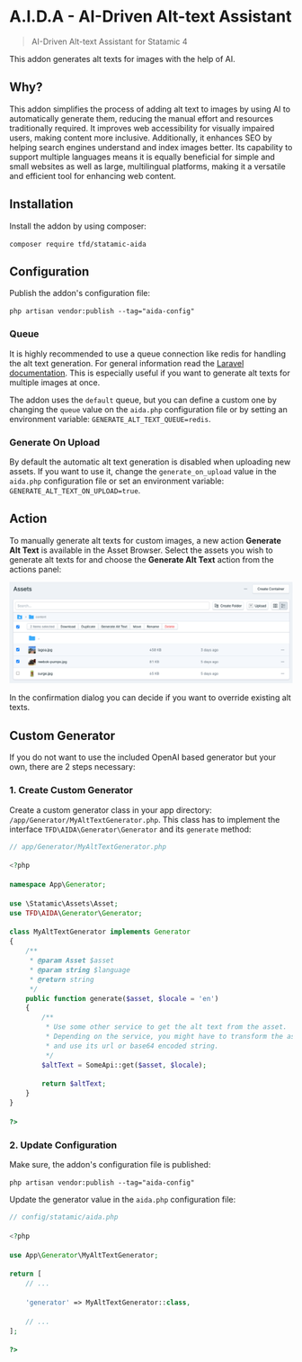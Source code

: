 # A.I.D.A - AI-Driven Alt-text Assistant

> AI-Driven Alt-text Assistant for Statamic 4

This addon generates alt texts for images with the help of AI.

## Why?

This addon simplifies the process of adding alt text to images by using AI to automatically generate them, reducing the manual effort and resources traditionally required. It improves web accessibility for visually impaired users, making content more inclusive. Additionally, it enhances SEO by helping search engines understand and index images better. Its capability to support multiple languages means it is equally beneficial for simple and small websites as well as large, multilingual platforms, making it a versatile and efficient tool for enhancing web content.

## Installation

Install the addon by using composer:

`composer require tfd/statamic-aida`

## Configuration

Publish the addon's configuration file:

`php artisan vendor:publish --tag="aida-config"`

### Queue

It is highly recommended to use a queue connection like redis for handling the alt text generation. For general information read the [Laravel documentation](https://laravel.com/docs/queues). This is especially useful if you want to generate alt texts for multiple images at once.

The addon uses the `default` queue, but you can define a custom one by changing the `queue` value on the `aida.php` configuration file or by setting an environment variable: `GENERATE_ALT_TEXT_QUEUE=redis`.

### Generate On Upload

By default the automatic alt text generation is disabled when uploading new assets. If you want to use it, change the `generate_on_upload` value in the `aida.php` configuration file or set an environment variable: `GENERATE_ALT_TEXT_ON_UPLOAD=true`.

## Action

To manually generate alt texts for custom images, a new action **Generate Alt Text** is available in the Asset Browser. Select the assets you wish to generate alt texts for and choose the **Generate Alt Text** action from the actions panel:

![Screenshot](./docs/action.png)

In the confirmation dialog you can decide if you want to override existing alt texts.

## Custom Generator

If you do not want to use the included OpenAI based generator but your own, there are 2 steps necessary:

### 1. Create Custom Generator

Create a custom generator class in your app directory: `/app/Generator/MyAltTextGenerator.php`. This class has to implement the interface `TFD\AIDA\Generator\Generator` and its `generate` method:

```php
// app/Generator/MyAltTextGenerator.php

<?php

namespace App\Generator;

use \Statamic\Assets\Asset;
use TFD\AIDA\Generator\Generator;

class MyAltTextGenerator implements Generator
{
    /**
     * @param Asset $asset
     * @param string $language
     * @return string
     */
    public function generate($asset, $locale = 'en')
    {
        /**
         * Use some other service to get the alt text from the asset.
         * Depending on the service, you might have to transform the asset object
         * and use its url or base64 encoded string.
         */
        $altText = SomeApi::get($asset, $locale);

        return $altText;
    }
}

?>
```

### 2. Update Configuration  

Make sure, the addon's configuration file is published:

`php artisan vendor:publish --tag="aida-config"`

Update the generator value in the `aida.php` configuration file:

```php
// config/statamic/aida.php

<?php

use App\Generator\MyAltTextGenerator;

return [
    // ...

    'generator' => MyAltTextGenerator::class,

    // ...
];

?>
```
